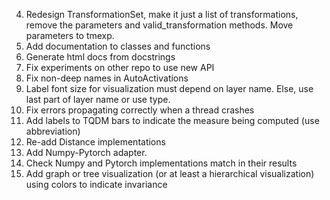 4. Redesign TransformationSet, make it just a list of transformations, remove the parameters and valid_transformation methods. Move parameters to tmexp.
5. Add documentation to classes and functions
6. Generate html docs from docstrings
7. Fix experiments on other repo to use new API
8. Fix non-deep names in AutoActivations 
9.  Label font size for visualization must depend on layer name. Else, use last part of layer name or use type.
10. Fix errors propagating correctly when a thread crashes
11. Add labels to TQDM bars to indicate the measure being computed (use abbreviation)
12. Re-add Distance implementations
13. Add Numpy-Pytorch adapter. 
14. Check Numpy and Pytorch implementations match in their results
15. Add graph or tree visualization (or at least a hierarchical visualization) using colors to indicate invariance
